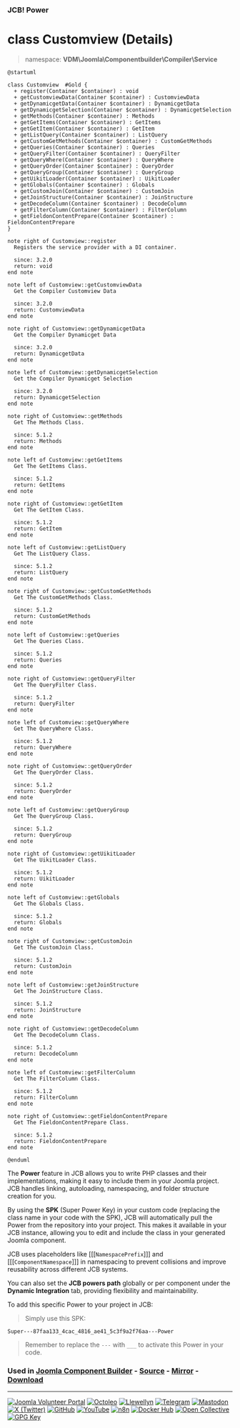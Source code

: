 ### JCB! Power
# class Customview (Details)
> namespace: **VDM\Joomla\Componentbuilder\Compiler\Service**

```uml
@startuml

class Customview  #Gold {
  + register(Container $container) : void
  + getCustomviewData(Container $container) : CustomviewData
  + getDynamicgetData(Container $container) : DynamicgetData
  + getDynamicgetSelection(Container $container) : DynamicgetSelection
  + getMethods(Container $container) : Methods
  + getGetItems(Container $container) : GetItems
  + getGetItem(Container $container) : GetItem
  + getListQuery(Container $container) : ListQuery
  + getCustomGetMethods(Container $container) : CustomGetMethods
  + getQueries(Container $container) : Queries
  + getQueryFilter(Container $container) : QueryFilter
  + getQueryWhere(Container $container) : QueryWhere
  + getQueryOrder(Container $container) : QueryOrder
  + getQueryGroup(Container $container) : QueryGroup
  + getUikitLoader(Container $container) : UikitLoader
  + getGlobals(Container $container) : Globals
  + getCustomJoin(Container $container) : CustomJoin
  + getJoinStructure(Container $container) : JoinStructure
  + getDecodeColumn(Container $container) : DecodeColumn
  + getFilterColumn(Container $container) : FilterColumn
  + getFieldonContentPrepare(Container $container) : FieldonContentPrepare
}

note right of Customview::register
  Registers the service provider with a DI container.

  since: 3.2.0
  return: void
end note

note left of Customview::getCustomviewData
  Get the Compiler Customview Data

  since: 3.2.0
  return: CustomviewData
end note

note right of Customview::getDynamicgetData
  Get the Compiler Dynamicget Data

  since: 3.2.0
  return: DynamicgetData
end note

note left of Customview::getDynamicgetSelection
  Get the Compiler Dynamicget Selection

  since: 3.2.0
  return: DynamicgetSelection
end note

note right of Customview::getMethods
  Get The Methods Class.

  since: 5.1.2
  return: Methods
end note

note left of Customview::getGetItems
  Get The GetItems Class.

  since: 5.1.2
  return: GetItems
end note

note right of Customview::getGetItem
  Get The GetItem Class.

  since: 5.1.2
  return: GetItem
end note

note left of Customview::getListQuery
  Get The ListQuery Class.

  since: 5.1.2
  return: ListQuery
end note

note right of Customview::getCustomGetMethods
  Get The CustomGetMethods Class.

  since: 5.1.2
  return: CustomGetMethods
end note

note left of Customview::getQueries
  Get The Queries Class.

  since: 5.1.2
  return: Queries
end note

note right of Customview::getQueryFilter
  Get The QueryFilter Class.

  since: 5.1.2
  return: QueryFilter
end note

note left of Customview::getQueryWhere
  Get The QueryWhere Class.

  since: 5.1.2
  return: QueryWhere
end note

note right of Customview::getQueryOrder
  Get The QueryOrder Class.

  since: 5.1.2
  return: QueryOrder
end note

note left of Customview::getQueryGroup
  Get The QueryGroup Class.

  since: 5.1.2
  return: QueryGroup
end note

note right of Customview::getUikitLoader
  Get The UikitLoader Class.

  since: 5.1.2
  return: UikitLoader
end note

note left of Customview::getGlobals
  Get The Globals Class.

  since: 5.1.2
  return: Globals
end note

note right of Customview::getCustomJoin
  Get The CustomJoin Class.

  since: 5.1.2
  return: CustomJoin
end note

note left of Customview::getJoinStructure
  Get The JoinStructure Class.

  since: 5.1.2
  return: JoinStructure
end note

note right of Customview::getDecodeColumn
  Get The DecodeColumn Class.

  since: 5.1.2
  return: DecodeColumn
end note

note left of Customview::getFilterColumn
  Get The FilterColumn Class.

  since: 5.1.2
  return: FilterColumn
end note

note right of Customview::getFieldonContentPrepare
  Get The FieldonContentPrepare Class.

  since: 5.1.2
  return: FieldonContentPrepare
end note

@enduml
```

The **Power** feature in JCB allows you to write PHP classes and their implementations,
making it easy to include them in your Joomla project. JCB handles linking, autoloading,
namespacing, and folder structure creation for you.

By using the **SPK** (Super Power Key) in your custom code (replacing the class name
in your code with the SPK), JCB will automatically pull the Power from the repository
into your project. This makes it available in your JCB instance, allowing you to edit
and include the class in your generated Joomla component.

JCB uses placeholders like [[[`NamespacePrefix`]]] and [[[`ComponentNamespace`]]] in
namespacing to prevent collisions and improve reusability across different JCB systems.

You can also set the **JCB powers path** globally or per component under the
**Dynamic Integration** tab, providing flexibility and maintainability.

To add this specific Power to your project in JCB:

> Simply use this SPK:
```
Super---87faa133_4cac_4816_ae41_5c3f9a2f76aa---Power
```
> Remember to replace the `---` with `___` to activate this Power in your code.

### Used in [Joomla Component Builder](https://www.joomlacomponentbuilder.com) - [Source](https://git.vdm.dev/joomla/Component-Builder) - [Mirror](https://github.com/vdm-io/Joomla-Component-Builder) - [Download](https://git.vdm.dev/joomla/pkg-component-builder/releases)

---
[![Joomla Volunteer Portal](https://img.shields.io/badge/-Joomla-gold?logo=joomla)](https://volunteers.joomla.org/joomlers/1396-llewellyn-van-der-merwe "Join Llewellyn on the Joomla Volunteer Portal: Shaping the Future Together!") [![Octoleo](https://img.shields.io/badge/-Octoleo-black?logo=linux)](https://git.vdm.dev/octoleo "--quiet") [![Llewellyn](https://img.shields.io/badge/-Llewellyn-ffffff?logo=gitea)](https://git.vdm.dev/Llewellyn "Collaborate and Innovate with Llewellyn on Git: Building a Better Code Future!") [![Telegram](https://img.shields.io/badge/-Telegram-blue?logo=telegram)](https://t.me/Joomla_component_builder "Join Llewellyn and the Community on Telegram: Building Joomla Components Together!") [![Mastodon](https://img.shields.io/badge/-Mastodon-9e9eec?logo=mastodon)](https://joomla.social/@llewellyn "Connect and Engage with Llewellyn on Joomla Social: Empowering Communities, One Post at a Time!") [![X (Twitter)](https://img.shields.io/badge/-X-black?logo=x)](https://x.com/llewellynvdm "Join the Conversation with Llewellyn on X: Where Ideas Take Flight!") [![GitHub](https://img.shields.io/badge/-GitHub-181717?logo=github)](https://github.com/Llewellynvdm "Build, Innovate, and Thrive with Llewellyn on GitHub: Turning Ideas into Impact!") [![YouTube](https://img.shields.io/badge/-YouTube-ff0000?logo=youtube)](https://www.youtube.com/@OctoYou "Explore, Learn, and Create with Llewellyn on YouTube: Your Gateway to Inspiration!") [![n8n](https://img.shields.io/badge/-n8n-black?logo=n8n)](https://n8n.io/creators/octoleo "Effortless Automation and Impactful Workflows with Llewellyn on n8n!") [![Docker Hub](https://img.shields.io/badge/-Docker-grey?logo=docker)](https://hub.docker.com/u/llewellyn "Llewellyn on Docker: Containerize Your Creativity!") [![Open Collective](https://img.shields.io/badge/-Donate-green?logo=opencollective)](https://opencollective.com/joomla-component-builder "Donate towards JCB: Help Llewellyn financially so he can continue developing this great tool!") [![GPG Key](https://img.shields.io/badge/-GPG-blue?logo=gnupg)](https://git.vdm.dev/Llewellyn/gpg "Unlock Trust and Security with Llewellyn's GPG Key: Your Gateway to Verified Connections!")